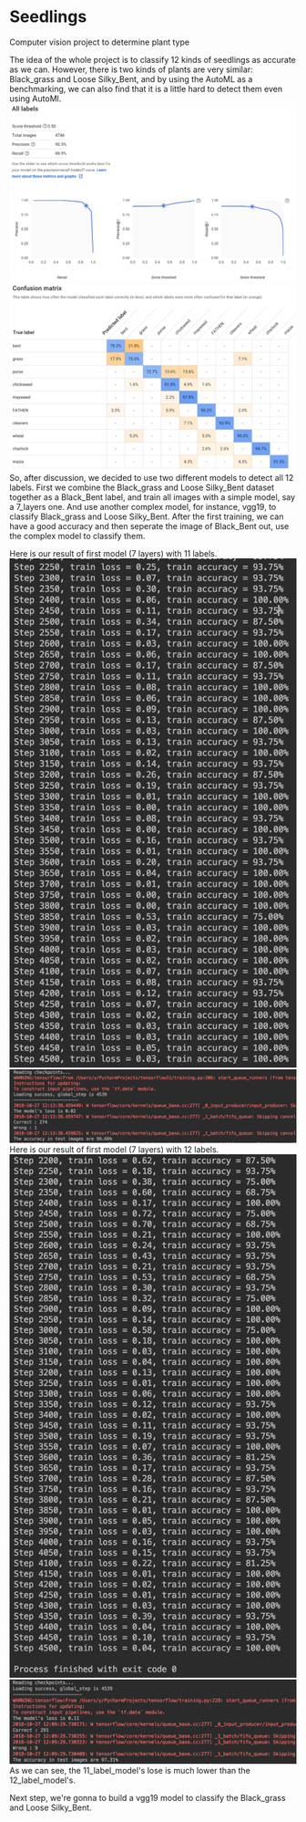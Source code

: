 # Seedlings
Computer vision project to determine plant type

The idea of the whole project is to classify 12 kinds of seedlings as accurate as we can. However, there is two kinds of plants are very similar: Black_grass and Loose Silky_Bent, and by using the AutoML as a benchmarking, we can also find that it is a little hard to detect them even using AutoMl.
![AutoML_results](AutoML_results.png)
![confusion_matrix](confusion_matrix.png)
So, after discussion, we decided to use two different models to detect all 12 labels. First we combine the Black_grass and Loose Silky_Bent dataset together as a Black_Bent label, and train all images with a simple model, say a 7_layers one. And use another complex model, for instance, vgg19, to classify Black_grass and Loose Silky_Bent. After the first training, we can have a good accuracy and then seperate the image of Black_Bent out, use the complex model to classify them.

Here is our result of first model (7 layers) with 11 labels.
![training2](training2.png)
![accuracy2](accuracy2.png)
Here is our result of first model (7 layers) with 12 labels.
![training](training.png)
![accuracy](accuracy.png)
As we can see, the 11_label_model's lose is much lower than the 12_label_model's.

Next step, we're gonna to build a vgg19 model to classify the Black_grass and Loose Silky_Bent. 
